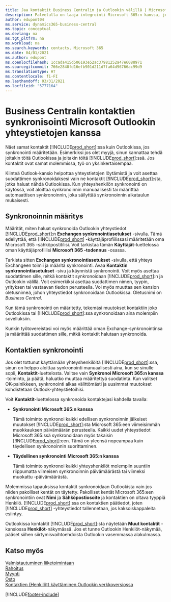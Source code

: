 ```yaml
---
title: Jaa kontaktit Business Centralin ja Outlookin välillä | Microsoft Docs
description: Palvelulla on laaja integrointi Microsoft 365:n kanssa, jotta voit jakaa kontakteja Outlookin ja Business Centralin välillä.
author: edupont04
ms.service: dynamics365-business-central
ms.topic: conceptual
ms.devlang: na
ms.tgt_pltfrm: na
ms.workload: na
ms.search.keywords: contacts, Microsoft 365
ms.date: 04/01/2021
ms.author: edupont
ms.openlocfilehash: 1ccada415d506193e52ac37981252a47e6088971
ms.sourcegitcommit: 766e2840fd16efb901d211d7fa64d96766ac99d9
ms.translationtype: HT
ms.contentlocale: fi-FI
ms.lasthandoff: 03/31/2021
ms.locfileid: "5777164"
---
```

# <a name="synchronize-contacts-in-business-central-with-contacts-in-microsoft-outlook"></a>Business Centralin kontaktien synkronisointi Microsoft Outlookin yhteystietojen kanssa
Näet samat kontaktit [!INCLUDE[prod_short](includes/prod_short.md)]:ssa kuin Outlookissa, jos synkronointi määritetään. Esimerkiksi jos olet myyjä, sinun kannattaa tehdä joitakin töitä Outlookissa ja joitakin töitä [!INCLUDE[prod_short](includes/prod_short.md)]:ssä. Jos kontaktit ovat samat molemmissa, työ on yksinkertaisempaa.  

Kiinteä Outlook-kansio helpottaa yhteystietojen löytämistä ja voit asettaa suodattimen synkronoidaksesi vain ne kontaktit [!INCLUDE[prod_short](includes/prod_short.md)]:sta, jotka haluat nähdä Outlookissa. Kun yhteyshenkilön synkronointi on käytössä, voit aloittaa synkronoinnin manuaalisesti tai määrittää automaattisen synkronoinnin, joka säilyttää synkronoinnin aikataulun mukaisesti.  

## <a name="set-up-synchronization"></a>Synkronoinnin määritys
Määrität, miten haluat synkronoida Outlookin yhteystiedot [!INCLUDE[prod_short](includes/prod_short.md)]:n **Exchangen synkronointiasetukset** -sivulla. Tämä edellyttää, että [!INCLUDE[prod_short](includes/prod_short.md)] -käyttäjäprofiilissasi määritetään oma Microsoft 365 -sähköpostitilisi. Voit tarkistaa tämän **Käyttäjät**-luettelossa oman käyttäjäprofiilisi **Microsoft 365 -todennus** -osassa.  

Tarkista sitten **Exchangen synkronointiasetukset** -sivulla, että yhteys Exchangeen toimii ja määritä synkronointi. Avaa **Kontaktin synkronointiasetukset** -sivu ja käynnistä synkronointi. Voit myös asettaa suodattimen sille, mitkä kontaktit synkronoidaan [!INCLUDE[prod_short](includes/prod_short.md)]:n ja Outlookin välillä. Voit esimerkiksi asettaa suodattimen nimen, tyypin, yrityksen tai vastaavan tiedon perusteella. Voi myös muuttaa sen kansion oletusnimeä, johon yhteystiedot synkronoidaan Outlookissa. Oletusnimi on *Business Central*.  

Kun tämä synkronointi on määritetty, tekemäsi muutokset kontaktiin joko Outlookissa tai [!INCLUDE[prod_short](includes/prod_short.md)]:ssa synkronoidaan aina molempiin sovelluksiin.  

Kunkin työtovereistasi voi myös määrittää oman Exchange-synkronointinsa ja määrittää suodattimen sille, mitkä kontaktit halutaan synkronoida.  

## <a name="synchronize-contacts"></a>Kontaktien synkronointi
Jos olet tottunut käyttämään yhteyshenkilöitä [!INCLUDE[prod_short](includes/prod_short.md)]:ssa, sinun on helppo aloittaa synkronointi manuaalisesti aina, kun se sinulle sopii,  **Kontaktit**-luettelosta. Valitse vain **Synkronoi Microsoft 365:n kanssa** -toiminto, ja päätä, haluatko muuttaa määritettyä suodatinta. Kun valitset OK-painikkeen, synkronointi alkaa välittömästi ja uusimmat muutokset kohdistetaan Outlook-yhteystietoihisi.  

Voit **Kontaktit**-luettelossa synkronoida kontaktejasi kahdella tavalla:

* **Synkronointi Microsoft 365:n kanssa**

  Tämä toiminto synkronoi kaikki edellisen synkronoinnin jälkeiset muutokset [!INCLUDE[prod_short](includes/prod_short.md)]:sta Microsoft 365:een viimeisimmän muokkauksen päivämäärän perusteella. Kaikki uudet yhteystiedot Microsoft 365:ssä synkronoidaan myös takaisin [!INCLUDE[prod_short](includes/prod_short.md)]:een. Tämä on yleensä nopeampaa kuin täydellisen synkronoinnin suorittaminen.  

* **Täydellinen synkronointi Microsoft 365:n kanssa**

  Tämä toiminto synkronoi kaikki yhteyshenkilöt molempiin suuntiin riippumatta viimeisen synkronoinnin päivämäärästä tai viimeksi muokattu -päivämäärästä.  

Molemmissa tapauksissa kontaktit synkronoidaan Outlookista vain jos niiden pakolliset kentät on täytetty. Pakolliset kentät Microsoft 365:een synkronointiin ovat **Nimi** ja **Sähköpostiosoite** ja kontaktien on oltava tyyppiä Henkilö. [!INCLUDE[prod_short](includes/prod_short.md)]:ssa on kontaktien päätiedot, joten [!INCLUDE[prod_short](includes/prod_short.md)] -yhteystiedot tallennetaan, jos kaksoiskappaleita esiintyy.  

Outlookissa kontaktit [!INCLUDE[prod_short](includes/prod_short.md)]:sta näytetään **Muut kontaktit** -kansiossa **Henkilöt**-näkymässä. Jos et tunne Outlookin Henkilöt-näkymää, pääset siihen siirtymisvaihtoehdoista Outlookin vasemmassa alakulmassa.  

## <a name="see-also"></a>Katso myös
[Valmistautuminen liiketoimintaan](ui-get-ready-business.md)  
[Rahoitus](finance.md)  
[Myynti](sales-manage-sales.md)  
[Osto](purchasing-manage-purchasing.md)  
[Kontaktien (Henkilöt) käyttäminen Outlookin verkkoversiossa](https://support.office.com/article/Using-contacts-People-in-Outlook-on-the-web-1e3438c7-26b2-420c-87de-3cea9d31b5cb?appver=OWB150)  


[!INCLUDE[footer-include](includes/footer-banner.md)]